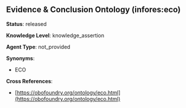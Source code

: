 [//]: # (DO NOT MANUALLY EDIT THIS FILE. IT IS GENERATED FROM A TEMPLATE.)

## Evidence & Conclusion Ontology (infores:eco)

**Status**: released
  
**Knowledge Level**: knowledge_assertion
  
**Agent Type**: not_provided

**Synonyms**:

- ECO

**Cross References**:

- [https://obofoundry.org/ontology/eco.html](https://obofoundry.org/ontology/eco.html)

